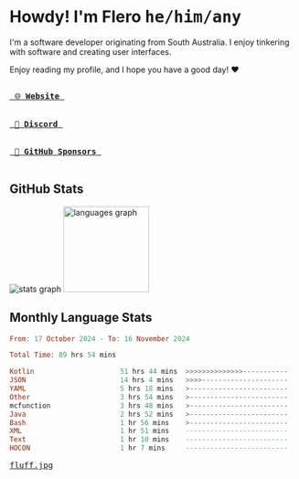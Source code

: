 # Howdy! I'm Flero <kbd>he/him/any</kbd>

I'm a software developer originating from South Australia. I enjoy tinkering with software and creating user interfaces.

Enjoy reading my profile, and I hope you have a good day! :heart:

<a href="https://flero.dev/">
    <kbd>
        <br>
        &nbsp;🌐 <strong>Website</strong>&nbsp;
        <br>
        <br>
    </kbd>
</a>

<a href="https://discord.com/users/1059375676769189938">
    <kbd>
        <br>
        &nbsp;💬 <strong>Discord</strong>&nbsp;
        <br>
        <br>
    </kbd>
</a>

<a href="https://github.com/sponsors/flerouwu">
    <kbd>
        <br>
        &nbsp;🩷 <strong>GitHub Sponsors</strong>&nbsp;
        <br>
        <br>
    </kbd>
</a>

## GitHub Stats
<!-- <p> allows it to be shown side-by-side -->
<div>
  <img src="https://github-readme-stats.vercel.app/api?hide_title=true&hide_rank=false&show_icons=true&include_all_commits=true&count_private=true&disable_animations=true&theme=github_dark&locale=en&hide_border=true&username=flerouwu" alt="stats graph"  />
  <img src="https://github-readme-stats.vercel.app/api/top-langs?locale=en&hide_title=false&langs_count=5&theme=github_dark&hide_border=true&username=flerouwu&layout=compact" alt="languages graph" height="150"  />
</div>

## Monthly Language Stats

<!--START_SECTION:waka-->

```haskell
From: 17 October 2024 - To: 16 November 2024

Total Time: 89 hrs 54 mins

Kotlin                     51 hrs 44 mins  >>>>>>>>>>>>>>-----------   55.14 %
JSON                       14 hrs 4 mins   >>>>---------------------   15.01 %
YAML                       5 hrs 18 mins   >------------------------   05.66 %
Other                      3 hrs 54 mins   >------------------------   04.17 %
mcfunction                 3 hrs 48 mins   >------------------------   04.06 %
Java                       2 hrs 52 mins   >------------------------   03.06 %
Bash                       1 hr 56 mins    >------------------------   02.08 %
XML                        1 hr 51 mins    -------------------------   01.98 %
Text                       1 hr 10 mins    -------------------------   01.26 %
HOCON                      1 hr 7 mins     -------------------------   01.20 %
```

<!--END_SECTION:waka-->

<a href="https://raw.githubusercontent.com/flerouwu/flerouwu/main/fluff.jpg">
  <kbd>fluff.jpg</kbd>
</a>
